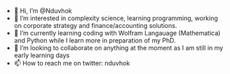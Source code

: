 - 👋 Hi, I’m @Nduvhok
- 👀 I’m interested in complexity science, learning programming, working on corporate strategy and finance/accounting solutions. 
- 🌱 I’m currently learning coding with Wolfram Langauage (Mathematica) and Python while I learn more in preparation of my PhD. 
- 💞️ I’m looking to collaborate on anything at the moment as I am still in my early learning days
- 📫 How to reach me on twitter: nduvhok

<!---
Nduvhok/Nduvhok is a ✨ special ✨ repository because its `README.md` (this file) appears on your GitHub profile.
You can click the Preview link to take a look at your changes.
--->
